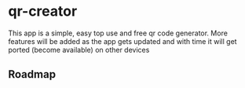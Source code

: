 # qr-creator
This app is a simple, easy top use and free qr code generator. More features will be added as the app gets updated and with time it will get ported (become available) on other devices


## Roadmap
